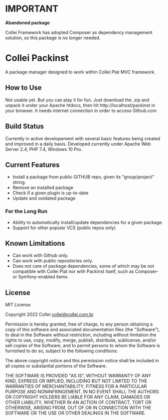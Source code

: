 # **IMPORTANT**
**Abandoned package**

Collei Framework has adopted Composer as dependency management solution, so this package is no longer needed. 

# Collei Packinst
A package manager designed to work within Collei Plat MVC framework.

## How to Use
Not usable yet. But you can play it for fun.
Just download the .zip and unpack it under your Apache htdocs, then hit
http://localhost/packinst in your browser.
It needs internet connection in order to access Github.com

## Build Status
Currently in active developement with several basic features being created and
improved in a daily basis.
Developed currently under Apache Web Server 2.4, PHP 7.4, Windows 10 Pro.

## Current Features
* Install a package from public GITHUB repo, given its "group/project" string.
* Remove an installed package
* Check if a given plugin is up-to-date
* Update and outdated package

### For the Long Run
* Ability to automatically install/update dependencies for a given package.
* Support for other popular VCS (public repos only) 

## Known Limitations
* Can work with Github only.
* Can work with public repositories only.
* Does not care of package dependencies, some of which may be not compatible
with Collei Plat nor with Packinst itself, such as Composer- or Symfony-enabled
items. 

## License
MIT License

Copyright 2022 Collei <collei@collei.com.br>

Permission is hereby granted, free of charge, to any person obtaining a copy of
this software and associated documentation files (the "Software"), to deal in the
Software without restriction, including without limitation the rights to use,
copy, modify, merge, publish, distribute, sublicense, and/or sell copies of the
Software, and to permit persons to whom the Software is furnished to do so,
subject to the following conditions:

The above copyright notice and this permission notice shall be included in all
copies or substantial portions of the Software.

THE SOFTWARE IS PROVIDED "AS IS", WITHOUT WARRANTY OF ANY KIND, EXPRESS OR
IMPLIED, INCLUDING BUT NOT LIMITED TO THE WARRANTIES OF MERCHANTABILITY, FITNESS
FOR A PARTICULAR PURPOSE AND NONINFRINGEMENT. IN NO EVENT SHALL THE AUTHORS OR
COPYRIGHT HOLDERS BE LIABLE FOR ANY CLAIM, DAMAGES OR OTHER LIABILITY, WHETHER
IN AN ACTION OF CONTRACT, TORT OR OTHERWISE, ARISING FROM, OUT OF OR IN
CONNECTION WITH THE SOFTWARE OR THE USE OR OTHER DEALINGS IN THE SOFTWARE.
